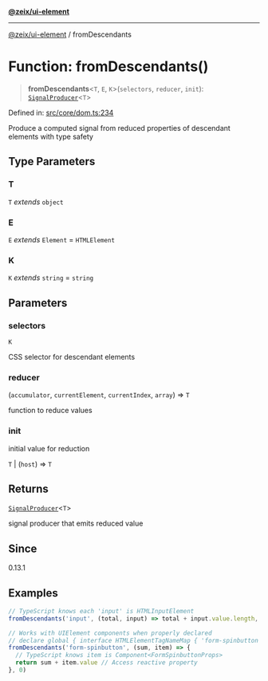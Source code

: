 [**@zeix/ui-element**](../README.md)

***

[@zeix/ui-element](../globals.md) / fromDescendants

# Function: fromDescendants()

> **fromDescendants**\<`T`, `E`, `K`\>(`selectors`, `reducer`, `init`): [`SignalProducer`](../type-aliases/SignalProducer.md)\<`T`\>

Defined in: [src/core/dom.ts:234](https://github.com/zeixcom/ui-element/blob/dca68975dbf6990768dc34ee0f32fba5091cee2d/src/core/dom.ts#L234)

Produce a computed signal from reduced properties of descendant elements with type safety

## Type Parameters

### T

`T` *extends* `object`

### E

`E` *extends* `Element` = `HTMLElement`

### K

`K` *extends* `string` = `string`

## Parameters

### selectors

`K`

CSS selector for descendant elements

### reducer

(`accumulator`, `currentElement`, `currentIndex`, `array`) => `T`

function to reduce values

### init

initial value for reduction

`T` | (`host`) => `T`

## Returns

[`SignalProducer`](../type-aliases/SignalProducer.md)\<`T`\>

signal producer that emits reduced value

## Since

0.13.1

## Examples

```ts
// TypeScript knows each 'input' is HTMLInputElement
fromDescendants('input', (total, input) => total + input.value.length, 0)
```

```ts
// Works with UIElement components when properly declared
// declare global { interface HTMLElementTagNameMap { 'form-spinbutton': Component<FormSpinbuttonProps> } }
fromDescendants('form-spinbutton', (sum, item) => {
  // TypeScript knows item is Component<FormSpinbuttonProps>
  return sum + item.value // Access reactive property
}, 0)
```

